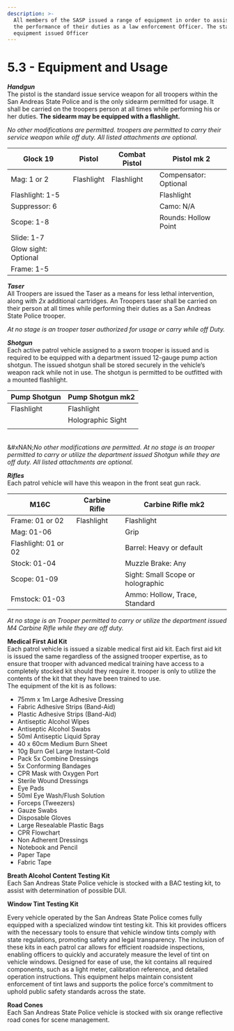 ```yaml
---
description: >-
  All members of the SASP issued a range of equipment in order to assist them in
  the performance of their duties as a law enforcement Officer. The standard
  equipment issued Officer
---
```


# 5.3 - Equipment and Usage

_**Handgun**_\
The pistol is the standard issue service weapon for all troopers within the San Andreas State Police and is the only sidearm permitted for usage. It shall be carried on the troopers person at all times while performing his or her duties. **The sidearm may be equipped with a flashlight.**&#x20;

_No other modifications are permitted. troopers are permitted to carry their service weapon while off duty. All listed attachments are optional._

| Glock 19              | Pistol     | Combat Pistol | Pistol mk 2           |
| --------------------- | ---------- | ------------- | --------------------- |
| Mag: 1 or 2           | Flashlight | Flashlight    | Compensator: Optional |
| Flashlight: 1-5       |            |               | Flashlight            |
| Suppressor: 6         |            |               | Camo: N/A             |
| Scope: 1-8            |            |               | Rounds: Hollow Point  |
| Slide: 1-7            |            |               |                       |
| Glow sight: Optional  |            |               |                       |
| Frame: 1-5            |            |               |                       |



_**Taser**_\
All Troopers are issued the Taser as a means for less lethal intervention, along with _2x_ additional cartridges. An Troopers taser shall be carried on their person at all times while performing their duties as a San Andreas State Police trooper.&#x20;

_At no stage is an trooper taser authorized for usage or carry while off Duty._&#x20;

_**Shotgun**_\
Each active patrol vehicle assigned to a sworn trooper is issued and is required to be equipped with a department issued 12-gauge pump action shotgun. The issued shotgun shall be stored securely in the vehicle’s weapon rack while not in use. The shotgun is permitted to be outfitted with a mounted flashlight.

| Pump Shotgun | Pump Shotgun mk2  |
| ------------ | ----------------- |
| Flashlight   | Flashlight        |
|              | Holographic Sight |
|              |                   |

\
&#xNAN;_&#x4E;o other modifications are permitted. At no stage is an trooper permitted to carry or utilize the department issued Shotgun while they are off duty. All listed attachments are optional._



_**Rifles**_\
Each patrol vehicle will have this weapon in the front seat gun rack.

| M16C                 | Carbine Rifle | Carbine Rifle mk2                 |
| -------------------- | ------------- | --------------------------------- |
| Frame: 01 or 02      | Flashlight    | Flashlight                        |
| Mag: 01-06           |               | Grip                              |
| Flashlight: 01 or 02 |               | Barrel: Heavy or default          |
| Stock: 01-04         |               | Muzzle Brake: Any                 |
| Scope: 01-09         |               | Sight: Small Scope or holographic |
| Fmstock: 01-03       |               | Ammo: Hollow, Trace, Standard     |

_At no stage is an Trooper permitted to carry or utilize the department issued M4 Carbine Rifle while they are off duty._



**Medical First Aid Kit**\
Each patrol vehicle is issued a sizable medical first aid kit. Each first aid kit is issued the same regardless of the assigned trooper expertise, as to ensure that trooper with advanced medical training have access to a completely stocked kit should they require it. trooper is only to utilize the contents of the kit that they have been trained to use.\
The equipment of the kit is as follows:

* 75mm x 1m Large Adhesive Dressing
* Fabric Adhesive Strips (Band-Aid)
* Plastic Adhesive Strips (Band-Aid)
* Antiseptic Alcohol Wipes
* Antiseptic Alcohol Swabs
* 50ml Antiseptic Liquid Spray
* 40 x 60cm Medium Burn Sheet
* 10g Burn Gel Large Instant-Cold
* Pack 5x Combine Dressings
* 5x Conforming Bandages
* CPR Mask with Oxygen Port
* Sterile Wound Dressings
* Eye Pads
* 50ml Eye Wash/Flush Solution
* Forceps (Tweezers)
* Gauze Swabs
* Disposable Gloves
* Large Resealable Plastic Bags
* CPR Flowchart
* Non Adherent Dressings
* Notebook and Pencil
* Paper Tape
* Fabric Tape

**Breath Alcohol Content Testing Kit**\
Each San Andreas State Police vehicle is stocked with a BAC testing kit, to assist with determination of possible DUI.

**Window Tint Testing Kit**

Every vehicle operated by the San Andreas State Police comes fully equipped with a specialized window tint testing kit. This kit provides officers with the necessary tools to ensure that vehicle window tints comply with state regulations, promoting safety and legal transparency. The inclusion of these kits in each patrol car allows for efficient roadside inspections, enabling officers to quickly and accurately measure the level of tint on vehicle windows. Designed for ease of use, the kit contains all required components, such as a light meter, calibration reference, and detailed operation instructions. This equipment helps maintain consistent enforcement of tint laws and supports the police force's commitment to uphold public safety standards across the state.

**Road Cones**\
Each San Andreas State Police vehicle is stocked with six orange reflective road cones for scene management.
